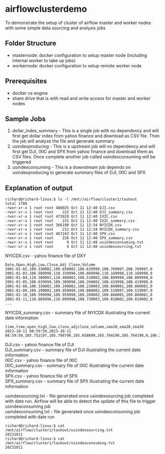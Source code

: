 # airflowclusterdemo
To demonstrate the setup of cluster of airflow master and worker nodes with some simple data sourcing and analysis jobs

Folder Structure
---------
- masternode: docker configuration to setup master node (including internal worker to take up jobs)
- workernode: docker configuration to setup remote worker node

Prerequisites
------------
- docker ce engine
- share drive that is with read and write access for master and worker nodes

Sample Jobs
-----------
1. dollar_index_summary - This is a single job with no dependency and will first get dollar index from yahoo finance and download as CSV file. Then the job will analyze the file and generate summary 
2. usindexproducing - This is a upstream job will no dependency and will first get DJI, IXIC and SPX from yahoo finance and download them as CSV files. Once complete another job called usindexconsuming will be triggered 
3. usindexconsuming - This is a downstream job depends on usindexproducing to generate summary files of DJI, IXIC and SPX

Explanation of output
------------
```
richard@richard-linux:$ ls -l /mnt//airflow/cluster1/taskout
total 1788
-rwxr-xr-x 1 root root 488025 Oct 11 12:40 DJI.csv
-rwxr-xr-x 1 root root    222 Oct 11 12:40 DJI_summary.csv
-rwxr-xr-x 1 root root 473928 Oct 11 12:40 IXIC.csv
-rwxr-xr-x 1 root root    231 Oct 11 12:40 IXIC_summary.csv
-rwxr-xr-x 1 root root 366190 Oct 11 12:34 NYICDX.csv
-rwxr-xr-x 1 root root    212 Oct 11 12:34 NYICDX_summary.csv
-rwxr-xr-x 1 root root 467243 Oct 11 12:40 SPX.csv
-rwxr-xr-x 1 root root    226 Oct 11 12:40 SPX_summary.csv
-rwxr-xr-x 1 root root      9 Oct 11 12:40 usindexconsuming.txt
-rwxr-xr-x 1 root root      9 Oct 11 12:40 usindexsourcing.txt
```

NYICDX.csv - yahoo finance file of DXY 
```
Date,Open,High,Low,Close,Adj Close,Volume
2001-01-02,109.330002,109.650002,108.639999,108.769997,108.769997,0
2001-01-03,108.589996,110.339996,108.089996,110.169998,110.169998,0
2001-01-04,110.300003,110.400002,108.510002,108.809998,108.809998,0
2001-01-05,108.639999,109.309998,108.260002,108.419998,108.419998,0
2001-01-08,108.330002,109.190002,108.230003,108.860001,108.860001,0
2001-01-09,109.190002,109.959999,109.080002,109.519997,109.519997,0
2001-01-10,109.599998,109.959999,109.260002,109.860001,109.860001,0
2001-01-11,110.089996,110.099998,108.730003,109.010002,109.010002,0
...
```
NYICDX_summary.csv - summary file of NYICDX illustrating the current date information 
```
time,time,open,high,low,close,adjclose,volume,sma10,sma20,sma50
2023-10-11 08:59:59,2023-10-11 08:59:59,105.752197,105.798798,105.658699,105.764198,105.764198,0,106.31342090000001,105.96321074999999,104.52588402
```
DJI.csv - yahoo finance file of DJI  
DJI_summary.csv - summary file of DJI illustrating the current date information  
IXIC.csv - yahoo finance file of IXIC  
IXIC_summary.csv - summary file of IXIC illustrating the current date information  
SPX.csv - yahoo finance file of SPX  
SPX_summary.csv - summary file of SPX illustrating the current date information  

usindexsourcing.txt - file generated once usindexsourcing job completed with date run. Airflow will be able to detect the update of this file to trigger usindexconsuming job      
usindexconsuming.txt - file generated once usindexconsuming job completed with date run
```
richard@richard-linux:$ cat /mnt/airflow/cluster1/taskout/usindexsourcing.txt 
20231011
richard@richard-linux:$ cat /mnt/airflow/cluster1/taskout/usindexconsuming.txt 
20231011

```
